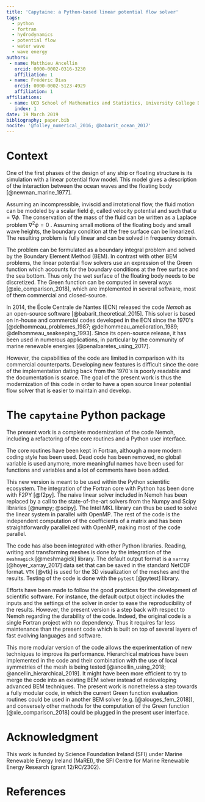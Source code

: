 ```yaml
---
title: 'Capytaine: a Python-based linear potential flow solver'
tags:
  - python
  - fortran
  - hydrodynamics
  - potential flow
  - water wave
  - wave energy
authors:
 - name: Matthieu Ancellin
   orcid: 0000-0002-0316-3230
   affiliation: 1
 - name: Frédéric Dias
   orcid: 0000-0002-5123-4929
   affiliation: 1
affiliations:
 - name: UCD School of Mathematics and Statistics, University College Dublin, MaREI Centre, Ireland
   index: 1
date: 19 March 2019
bibliography: paper.bib
nocite: '@folley_numerical_2016; @babarit_ocean_2017'
---
```


# Context

One of the first phases of the design of any ship or floating structure is its simulation with a linear potential flow model.
This model gives a description of the interaction between the ocean waves and the floating body [@newman_marine_1977].

Assuming an incompressible, inviscid and irrotational flow, the fluid motion can be modeled by a scalar field $\phi$, called velocity potential and such that $u = \nabla \phi$.
The conservation of the mass of the fluid can be written as a Laplace problem $\nabla^2 \phi = 0$ .
Assuming small motions of the floating body and small wave heights, the boundary condition at the free surface can be linearized.
The resulting problem is fully linear and can be solved in frequency domain.

The problem can be formulated as a boundary integral problem and solved by the Boundary Element Method (BEM).
In contrast with other BEM problems, the linear potential flow solvers use an expression of the Green function which accounts for the boundary conditions at the free surface and the sea bottom.
Thus only the wet surface of the floating body needs to be discretized.
The Green function can be computed in several ways [@xie_comparison_2018], which are implemented in several software, most of them commercial and closed-source. 

In 2014, the École Centrale de Nantes (ECN) released the code *Nemoh* as an open-source software [@babarit_theoretical_2015].
This solver is based on in-house and commercial codes developed in the ECN since the 1970's [@delhommeau_problemes_1987; @delhommeau_amelioration_1989; @delhommeau_seakeeping_1993].
Since its open-source release, it has been used in numerous applications, in particular by the community of marine renewable energies [@penalbaretes_using_2017].

However, the capabilities of the code are limited in comparison with its commercial counterparts.
Developing new features is difficult since the core of the implementation dating back from the 1970's is poorly readable and the documentation is scarce.
The goal of the present work is thus the modernization of this code in order to have a open source linear potential flow solver that is easier to maintain and develop.

# The `capytaine` Python package

The present work is a complete modernization of the code Nemoh, including a refactoring of the core routines and a Python user interface. 

The core routines have been kept in Fortran, although a more modern coding style has been used.
Dead code has been removed, no global variable is used anymore, more meaningful names have been used for functions and variables and a lot of comments have been added.

This new version is meant to be used within the Python scientific ecosystem.
The integration of the Fortran core with Python has been done with F2PY [@f2py].
The naive linear solver included in Nemoh has been replaced by a call to the state-of-the-art solvers from the Numpy and Scipy libraries [@numpy; @scipy].
The Intel MKL library can thus be used to solve the linear system in parallel with OpenMP.
The rest of the code is the independent computation of the coefficients of a matrix and has been straightforwardly parallelized with OpenMP, making most of the code parallel.

The code has also been integrated with other Python libraries.
Reading, writing and transforming meshes is done by the integration of the `meshmagick` [@meshmagick] library.
The default output format is a `xarray` [@hoyer_xarray_2017] data set that can be saved in the standard NetCDF format.
`VTK` [@vtk] is used for the 3D visualization of the meshes and the results.
Testing of the code is done with the `pytest` [@pytest] library.

Efforts have been made to follow the good practices for the development of scientific software.
For instance, the default output object includes the inputs and the settings of the solver in order to ease the reproducibility of the results.
However, the present version is a step back with respect to Nemoh regarding the durability of the code.
Indeed, the original code is a single Fortran project with no dependency.
Thus it requires far less maintenance than the present code which is built on top of several layers of fast evolving languages and software.

This more modular version of the code allows the experimentation of new techniques to improve its performance.
Hierarchical matrices have been implemented in the code and their combination with the use of local symmetries of the mesh is being tested [@ancellin_using_2018; @ancellin_hierarchical_2019].
It might have been more efficient to try to merge the code into an existing BEM solver instead of redeveloping advanced BEM techniques.
The present work is nonetheless a step towards a fully modular code, in which the current Green function evaluation routines could be used in another BEM solver (e.g. [@alouges_fem_2018]), and conversely other methods for the computation of the Green function [@xie_comparison_2018] could be plugged in the present user interface.

# Acknowledgment

This work is funded by Science Foundation Ireland (SFI) under Marine Renewable Energy Ireland (MaREI), the SFI Centre for Marine Renewable Energy Research (grant 12/RC/2302).

# References
